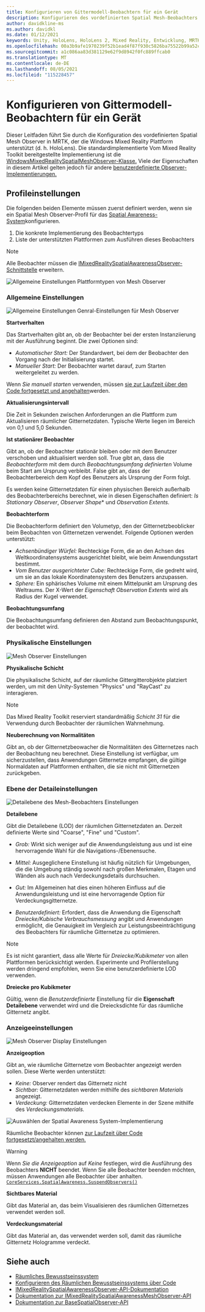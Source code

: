 ```yaml
---
title: Konfigurieren von Gittermodell-Beobachtern für ein Gerät
description: Konfigurieren des vordefinierten Spatial Mesh-Beobachters in MRTK
author: davidkline-ms
ms.author: davidkl
ms.date: 01/12/2021
keywords: Unity, HoloLens, HoloLens 2, Mixed Reality, Entwicklung, MRTK,
ms.openlocfilehash: 00a3b9afe1970239f52b1ead4f87f930c5826ba75522b99a52cf368249c9fd83
ms.sourcegitcommit: a1c086aa83d381129e62f9d8942f0fc889ffcab0
ms.translationtype: MT
ms.contentlocale: de-DE
ms.lasthandoff: 08/05/2021
ms.locfileid: "115228457"
---
```

# <a name="configuring-mesh-observers-for-device"></a>Konfigurieren von Gittermodell-Beobachtern für ein Gerät

Dieser Leitfaden führt Sie durch die Konfiguration des vordefinierten Spatial Mesh Observer in MRTK, der die Windows Mixed Reality Plattform unterstützt (d. h. HoloLens). Die standardimplementierte Vom Mixed Reality Toolkit bereitgestellte Implementierung ist die [WindowsMixedRealitySpatialMeshObserver-Klasse.](xref:Microsoft.MixedReality.Toolkit.WindowsMixedReality.SpatialAwareness.WindowsMixedRealitySpatialMeshObserver) Viele der Eigenschaften in diesem Artikel gelten jedoch für andere [benutzerdefinierte Observer-Implementierungen.](create-data-provider.md)

## <a name="profile-settings"></a>Profileinstellungen

Die folgenden beiden Elemente müssen zuerst definiert werden, wenn sie ein Spatial Mesh Observer-Profil für das [Spatial Awareness-System](spatial-awareness-getting-started.md)konfigurieren.

1. Die konkrete Implementierung des Beobachtertyps
1. Liste der unterstützten Plattformen zum Ausführen dieses Beobachters

> [!NOTE]
> Alle Beobachter müssen die [IMixedRealitySpatialAwarenessObserver-Schnittstelle](xref:Microsoft.MixedReality.Toolkit.SpatialAwareness.IMixedRealitySpatialAwarenessObserver) erweitern.

![Allgemeine Einstellungen Plattformtypen von Mesh Observer](../images/spatial-awareness/SpatialAwarenessMeshObserverProfile_TypesPlatforms.png)

### <a name="general-settings"></a>Allgemeine Einstellungen

![Allgemeine Einstellungen Genral-Einstellungen für Mesh Observer](../images/spatial-awareness/MeshObserverGeneralSettings.png)

**Startverhalten**

Das Startverhalten gibt an, ob der Beobachter bei der ersten Instanziierung mit der Ausführung beginnt. Die zwei Optionen sind:

* *Automatischer Start:* Der Standardwert, bei dem der Beobachter den Vorgang nach der Initialisierung startet.
* *Manueller Start:* Der Beobachter wartet darauf, zum Starten weitergeleitet zu werden.

Wenn *Sie manuell starten* verwenden, müssen [sie zur Laufzeit über den Code fortgesetzt und angehalten](usage-guide.md#starting-and-stopping-mesh-observation)werden.

**Aktualisierungsintervall**

Die Zeit in Sekunden zwischen Anforderungen an die Plattform zum Aktualisieren räumlicher Gitternetzdaten. Typische Werte liegen im Bereich von 0,1 und 5,0 Sekunden.

**Ist stationärer Beobachter**

Gibt an, ob der Beobachter stationär bleiben oder mit dem Benutzer verschoben und aktualisiert werden soll. True gibt an, dass die *Beobachterform* mit dem durch *Beobachtungsumfang definierten* Volume beim Start am Ursprung verbleibt. False gibt an, dass der Beobachterbereich dem Kopf des Benutzers als Ursprung der Form folgt.

Es werden keine Gitternetzdaten für einen physischen Bereich außerhalb des Beobachterbereichs berechnet, wie in diesen Eigenschaften definiert: *Is Stationary Observer*, *Observer Shape** und *Observation Extents*.

**Beobachterform**

Die Beobachterform definiert den Volumetyp, den der Gitternetzbeoblicker beim Beobachten von Gitternetzen verwendet. Folgende Optionen werden unterstützt:

* *Achsenbündiger Würfel:* Rechteckige Form, die an den Achsen des Weltkoordinatensystems ausgerichtet bleibt, wie beim Anwendungsstart bestimmt.
* *Vom Benutzer ausgerichteter Cube:* Rechteckige Form, die gedreht wird, um sie an das lokale Koordinatensystem des Benutzers anzupassen.
* *Sphere:* Ein sphärisches Volume mit einem Mittelpunkt am Ursprung des Weltraums. Der X-Wert der *Eigenschaft Observation Extents* wird als Radius der Kugel verwendet.

**Beobachtungsumfang**

Die Beobachtungsumfang definieren den Abstand zum Beobachtungspunkt, der beobachtet wird.

### <a name="physics-settings"></a>Physikalische Einstellungen

![Mesh Observer Einstellungen](../images/spatial-awareness/MeshObserverPhysicsSettings.png)

**Physikalische Schicht**

Die physikalische Schicht, auf der räumliche Gittergitterobjekte platziert werden, um mit den Unity-Systemen "Physics" und "RayCast" zu interagieren.

> [!NOTE]
> Das Mixed Reality Toolkit reserviert standardmäßig *Schicht 31* für die Verwendung durch Beobachter der räumlichen Wahrnehmung.

**Neuberechnung von Normalitäten**

Gibt an, ob der Gitternetzbeowacher die Normalitäten des Gitternetzes nach der Beobachtung neu berechnet. Diese Einstellung ist verfügbar, um sicherzustellen, dass Anwendungen Gitternetze empfangen, die gültige Normaldaten auf Plattformen enthalten, die sie nicht mit Gitternetzen zurückgeben.

### <a name="level-of-detail-settings"></a>Ebene der Detaileinstellungen

![Detailebene des Mesh-Beobachters Einstellungen](../images/spatial-awareness/MeshObserverLevelOfDetailSettings.png)

**Detailebene**

Gibt die Detailebene (LOD) der räumlichen Gitternetzdaten an. Derzeit definierte Werte sind "Coarse", "Fine" und "Custom".

* *Grob:* Wirkt sich weniger auf die Anwendungsleistung aus und ist eine hervorragende Wahl für die Navigations-/Ebenensuche.

* *Mittel:* Ausgeglichene Einstellung ist häufig nützlich für Umgebungen, die die Umgebung ständig sowohl nach großen Merkmalen, Etagen und Wänden als auch nach Verdeckungsdetails durchsuchen.

* *Gut:* Im Allgemeinen hat dies einen höheren Einfluss auf die Anwendungsleistung und ist eine hervorragende Option für Verdeckungsgitternetze.

* *Benutzerdefiniert:* Erfordert, dass die Anwendung die Eigenschaft *Dreiecke/Kubische Verbrauchsmessung* angibt und Anwendungen ermöglicht, die Genauigkeit im Vergleich zur Leistungsbeeinträchtigung des Beobachters für räumliche Gitternetze zu optimieren.

> [!NOTE]
> Es ist nicht garantiert, dass alle Werte für *Dreiecke/Kubikmeter* von allen Plattformen berücksichtigt werden. Experimente und Profilerstellung werden dringend empfohlen, wenn Sie eine benutzerdefinierte LOD verwenden.

**Dreiecke pro Kubikmeter**

Gültig, wenn die *Benutzerdefinierte* Einstellung für die **Eigenschaft Detailebene** verwendet wird und die Dreiecksdichte für das räumliche Gitternetz angibt.

### <a name="display-settings"></a>Anzeigeeinstellungen

![Mesh Observer Display Einstellungen](../images/spatial-awareness/MeshObserverDisplaySettings.png)

**Anzeigeoption**

Gibt an, wie räumliche Gitternetze vom Beobachter angezeigt werden sollen. Diese Werte werden unterstützt:

* *Keine:* Observer rendert das Gitternetz nicht
* *Sichtbar:* Gitternetzdaten werden mithilfe des *sichtbaren Materials* angezeigt.
* *Verdeckung:* Gitternetzdaten verdecken Elemente in der Szene mithilfe des *Verdeckungsmaterials.*

![Auswählen der Spatial Awareness System-Implementierung](../images/spatial-awareness/MRTK_SpatialAwareness_DisplayOptions.jpg)

Räumliche Beobachter können [zur Laufzeit über Code fortgesetzt/angehalten werden.](usage-guide.md#starting-and-stopping-mesh-observation)

> [!WARNING]
> Wenn *Sie die Anzeigeoption* auf *Keine* festlegen, wird die Ausführung des Beobachters **NICHT** beendet. Wenn Sie alle Beobachter beenden möchten, müssen Anwendungen alle Beobachter über anhalten. [`CoreServices.SpatialAwareness.SuspendObservers()`](xref:Microsoft.MixedReality.Toolkit.SpatialAwareness.IMixedRealitySpatialAwarenessSystem.SuspendObservers)

**Sichtbares Material**

Gibt das Material an, das beim Visualisieren des räumlichen Gitternetzes verwendet werden soll.

**Verdeckungsmaterial**

Gibt das Material an, das verwendet werden soll, damit das räumliche Gitternetz Hologramme verdeckt.

## <a name="see-also"></a>Siehe auch

* [Räumliches Bewusstseinssystem](spatial-awareness-getting-started.md)
* [Konfigurieren des Räumlichen Bewusstseinssystems über Code](usage-guide.md)
* [IMixedRealitySpatialAwarenessObserver-API-Dokumentation](xref:Microsoft.MixedReality.Toolkit.SpatialAwareness.IMixedRealitySpatialAwarenessObserver)
* [Dokumentation zur IMixedRealitySpatialAwarenessMeshObserver-API](xref:Microsoft.MixedReality.Toolkit.SpatialAwareness.IMixedRealitySpatialAwarenessMeshObserver)
* [Dokumentation zur BaseSpatialObserver-API](xref:Microsoft.MixedReality.Toolkit.SpatialAwareness.BaseSpatialObserver)
